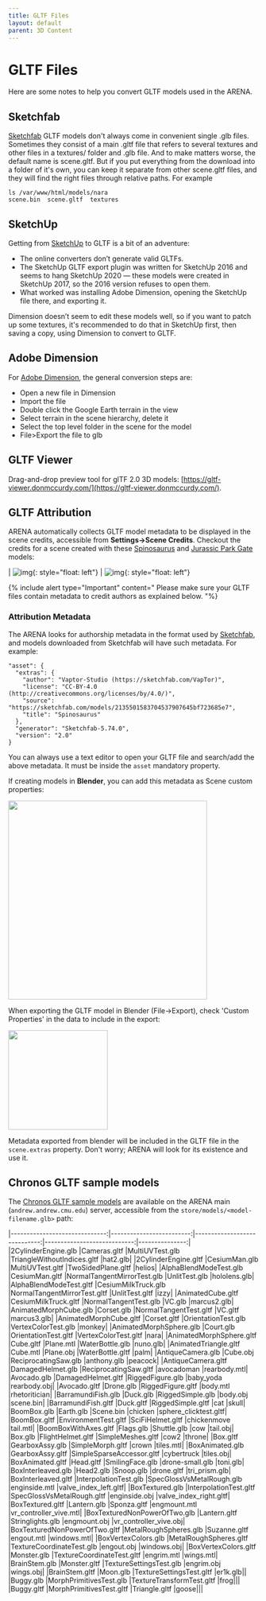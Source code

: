 ```yaml
---
title: GLTF Files
layout: default
parent: 3D Content
---
```


# GLTF Files

Here are some notes to help you convert GLTF models used in the ARENA.

## Sketchfab
[Sketchfab](https://sketchfab.com/3d-models) GLTF models don't always come in convenient single .glb files. Sometimes they consist of a main .gltf file that refers to several textures and other files in a textures/ folder and .glb file. And to make matters worse, the default name is scene.gltf. But if you put everything from the download into a folder of it's own, you can keep it separate from other scene.gltf files, and they will find the right files through relative paths. For example
```shell
ls /var/www/html/models/nara
scene.bin  scene.gltf  textures
```

## SketchUp
Getting from [SketchUp](https://www.sketchup.com/) to GLTF is a bit of an adventure:
- The online converters don’t generate valid GLTFs.
- The SketchUp GLTF export plugin was written for SketchUp 2016 and seems to hang SketchUp 2020 — these models were created in SketchUp 2017, so the 2016 version refuses to open them.
- What worked was installing Adobe Dimension, opening the SketchUp file there, and exporting it.

Dimension doesn’t seem to edit these models well, so if you want to patch up some textures, it's recommended to do that in SketchUp first, then saving a copy, using Dimension to convert to GLTF.

## Adobe Dimension
For [Adobe Dimension](https://www.adobe.com/products/dimension.html), the general conversion steps are:
- Open a new file in Dimension
- Import the file
- Double click the Google Earth terrain in the view
- Select terrain in the scene hierarchy, delete it
- Select the top level folder in the scene for the model
- File>Export the file to glb

## GLTF Viewer
Drag-and-drop preview tool for glTF 2.0 3D models: [https://gltf-viewer.donmccurdy.com/](https://gltf-viewer.donmccurdy.com/).

## GLTF Attribution

ARENA automatically collects GLTF model metadata to be displayed in the scene credits, accessible from **Settings->Scene Credits**. Checkout the credits for a scene created with these [Spinosaurus](https://sketchfab.com/models/2135501583704537907645bf723685e7) and [Jurassic Park Gate](https://sketchfab.com/3d-models/jurassic-park-gate-3b7728e476544f6c99c99da5a34bea1d) models:

| ![img](/assets/img/3dcontent/settings.png){: style="float: left"} | ![img](/assets/img/3dcontent/credits.png){: style="float: left"}

{% include alert type="Important" content="
Please make sure your GLTF files contain metadata to credit authors as explained below.
"%}

### Attribution Metadata

The ARENA looks for authorship metadata in the format used by [Sketchfab](https://sketchfab.com/3d-models), and models downloaded from Sketchfab will have such metadata. For example:
```
"asset": {
  "extras": {
    "author": "Vaptor-Studio (https://sketchfab.com/VapTor)",
    "license": "CC-BY-4.0 (http://creativecommons.org/licenses/by/4.0/)",
    "source": "https://sketchfab.com/models/2135501583704537907645bf723685e7",
    "title": "Spinosaurus"
  },
  "generator": "Sketchfab-5.74.0",
  "version": "2.0"
}
```
You can always use a text editor to open your GLTF file and search/add the above metadata. It must be inside the `asset` mandatory property.

If creating models in **Blender**, you can add this metadata as Scene custom properties:

<img src="/assets/img/3dcontent/blender-scene-properties.png" width="400"/>

When exporting the GLTF model in Blender (File->Export), check 'Custom Properties' in the data to include in the export:

<img src="/assets/img/3dcontent/blender-gltf-export.png" width="200"/>

Metadata exported from blender will be included in the GLTF file in the `scene.extras` property. Don't worry; ARENA will look for its existence and use it.

## Chronos GLTF sample models

The [Chronos GLTF sample models](https://github.com/KhronosGroup/glTF-Sample-Models/tree/master/2.0) are available on the ARENA main (`andrew.andrew.cmu.edu`) server, accessible from the `store/models/<model-filename.glb>` path:

|------------------------------:|-------------------------:|-----------------------------:|----------------------------:|---------------:|
|2CylinderEngine.glb            |Cameras.gltf              |MultiUVTest.glb               |TriangleWithoutIndices.gltf  |hat2.glb|
|2CylinderEngine.gltf           |CesiumMan.glb             |MultiUVTest.gltf              |TwoSidedPlane.gltf           |helios|
|AlphaBlendModeTest.glb         |CesiumMan.gltf            |NormalTangentMirrorTest.glb   |UnlitTest.glb                |hololens.glb|
|AlphaBlendModeTest.gltf        |CesiumMilkTruck.glb       |NormalTangentMirrorTest.gltf  |UnlitTest.gltf               |izzy|
|AnimatedCube.gltf              |CesiumMilkTruck.gltf      |NormalTangentTest.glb         |VC.glb                       |marcus2.glb|
|AnimatedMorphCube.glb          |Corset.glb                |NormalTangentTest.gltf        |VC.gltf                      |marcus3.glb|
|AnimatedMorphCube.gltf         |Corset.gltf               |OrientationTest.glb           |VertexColorTest.glb          |monkey|
|AnimatedMorphSphere.glb        |Court.glb                 |OrientationTest.gltf          |VertexColorTest.gltf         |nara|
|AnimatedMorphSphere.gltf       |Cube.gltf                 |Plane.mtl                     |WaterBottle.glb              |nuno.glb|
|AnimatedTriangle.gltf          |Cube.mtl                  |Plane.obj                     |WaterBottle.gltf             |palm|
|AntiqueCamera.glb              |Cube.obj                  |ReciprocatingSaw.glb          |anthony.glb                  |peacock|
|AntiqueCamera.gltf             |DamagedHelmet.glb         |ReciprocatingSaw.gltf         |avocadoman                   |rearbody.mtl|
|Avocado.glb                    |DamagedHelmet.gltf        |RiggedFigure.glb              |baby_yoda                    |rearbody.obj|
|Avocado.gltf                   |Drone.glb                 |RiggedFigure.gltf             |body.mtl                     |rhetoritician|
|BarramundiFish.glb             |Duck.glb                  |RiggedSimple.glb              |body.obj                     |scene.bin|
|BarramundiFish.gltf            |Duck.gltf                 |RiggedSimple.gltf             |cat                          |skull|
|BoomBox.glb                    |Earth.glb                 |Scene.bin                     |chicken                      |sphere_clicktest.gltf|
|BoomBox.gltf                   |EnvironmentTest.gltf      |SciFiHelmet.gltf              |chickenmove                  |tail.mtl|
|BoomBoxWithAxes.gltf           |Flags.glb                 |Shuttle.glb                   |cow                          |tail.obj|
|Box.glb                        |FlightHelmet.gltf         |SimpleMeshes.gltf             |cow2                         |throne|
|Box.gltf                       |GearboxAssy.glb           |SimpleMorph.gltf              |crown                        |tiles.mtl|
|BoxAnimated.glb                |GearboxAssy.gltf          |SimpleSparseAccessor.gltf     |cybertruck                   |tiles.obj|
|BoxAnimated.gltf               |Head.gltf                 |SmilingFace.glb               |drone-small.glb              |toni.glb|
|BoxInterleaved.glb             |Head2.glb                 |Snoop.glb                     |drone.gltf                   |tri_prism.glb|
|BoxInterleaved.gltf            |InterpolationTest.glb     |SpecGlossVsMetalRough.glb     |enginside.mtl                |valve_index_left.gltf|
|BoxTextured.glb                |InterpolationTest.gltf    |SpecGlossVsMetalRough.gltf    |enginside.obj                |valve_index_right.gltf|
|BoxTextured.gltf               |Lantern.glb               |Sponza.gltf                   |engmount.mtl                 |vr_controller_vive.mtl|
|BoxTexturedNonPowerOfTwo.glb   |Lantern.gltf              |Stringlights.glb              |engmount.obj                 |vr_controller_vive.obj|
|BoxTexturedNonPowerOfTwo.gltf  |MetalRoughSpheres.glb     |Suzanne.gltf                  |engout.mtl                   |windows.mtl|
|BoxVertexColors.glb            |MetalRoughSpheres.gltf    |TextureCoordinateTest.glb     |engout.obj                   |windows.obj|
|BoxVertexColors.gltf           |Monster.glb               |TextureCoordinateTest.gltf    |engrim.mtl                   |wings.mtl|
|BrainStem.glb                  |Monster.gltf              |TextureSettingsTest.glb       |engrim.obj                   |wings.obj|
|BrainStem.gltf                 |Moon.glb                  |TextureSettingsTest.gltf      |er1k.glb||
|Buggy.glb                      |MorphPrimitivesTest.glb   |TextureTransformTest.gltf     |frog|||
|Buggy.gltf                     |MorphPrimitivesTest.gltf  |Triangle.gltf                 |goose|||

